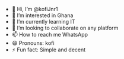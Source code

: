 - 👋 Hi, I’m @kofiJnr1
- 👀 I’m interested in Ghana 
- 🌱 I’m currently learning IT
- 💞️ I’m looking to collaborate on any platform 
- 📫 How to reach me WhatsApp 
- 😄 Pronouns: kofi
- ⚡ Fun fact: Simple and decent 

<!---
kofiJnr1/kofiJnr1 is a ✨ special ✨ repository because its `README.md` (this file) appears on your GitHub profile.
You can click the Preview link to take a look at your changes.
--->
